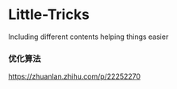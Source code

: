 # Little-Tricks
Including different contents helping things easier

### 优化算法
https://zhuanlan.zhihu.com/p/22252270
